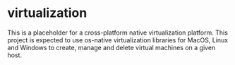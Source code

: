 virtualization
==============

This is a placeholder for a cross-platform native virtualization platform.  This project is expected to use os-native
virtualization libraries for MacOS, Linux and Windows to create, manage and delete virtual machines on a given host.

